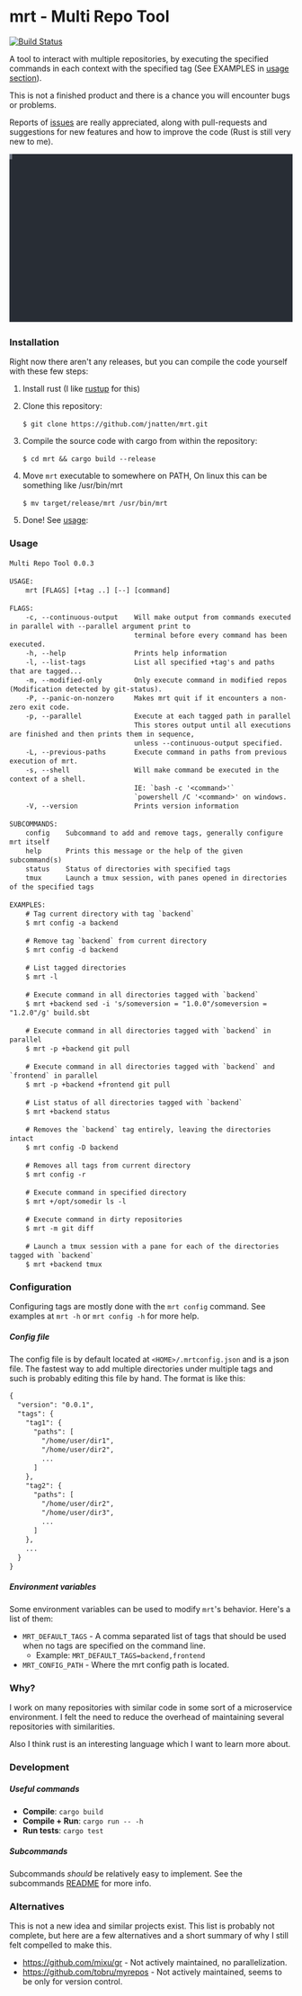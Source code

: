 # mrt - Multi Repo Tool
[![Build Status](https://travis-ci.org/jnatten/mrt.svg?branch=master)](https://travis-ci.org/jnatten/mrt)

A tool to interact with multiple repositories, by executing the specified commands in each context with the specified tag (See EXAMPLES in [usage section](#usage)).

This is not a finished product and there is a chance you will encounter bugs or problems. 

Reports of [issues](https://github.com/jnatten/mrt/issues/new) are really appreciated, along with pull-requests and suggestions for new features and how to improve the code (Rust is still very new to me).

![Example](./mrt-demo.svg)

### Installation

Right now there aren't any releases, but you can compile the code yourself with these few steps:

1. Install rust (I like [rustup](https://www.rust-lang.org/tools/install) for this)
2. Clone this repository:

    `$ git clone https://github.com/jnatten/mrt.git`
3. Compile the source code with cargo from within the repository:

    `$ cd mrt && cargo build --release`
4. Move `mrt` executable to somewhere on PATH, On linux this can be something like /usr/bin/mrt

    `$ mv target/release/mrt /usr/bin/mrt`
    
5. Done! See [usage](#usage):

### Usage
```
Multi Repo Tool 0.0.3

USAGE:
    mrt [FLAGS] [+tag ..] [--] [command]

FLAGS:
    -c, --continuous-output    Will make output from commands executed in parallel with --parallel argument print to
                               terminal before every command has been executed.
    -h, --help                 Prints help information
    -l, --list-tags            List all specified +tag's and paths that are tagged...
    -m, --modified-only        Only execute command in modified repos (Modification detected by git-status).
    -P, --panic-on-nonzero     Makes mrt quit if it encounters a non-zero exit code.
    -p, --parallel             Execute at each tagged path in parallel
                               This stores output until all executions are finished and then prints them in sequence,
                               unless --continuous-output specified.
    -L, --previous-paths       Execute command in paths from previous execution of mrt.
    -s, --shell                Will make command be executed in the context of a shell.
                               IE: `bash -c '<command>'`
                               `powershell /C '<command>' on windows.
    -V, --version              Prints version information

SUBCOMMANDS:
    config    Subcommand to add and remove tags, generally configure mrt itself
    help      Prints this message or the help of the given subcommand(s)
    status    Status of directories with specified tags
    tmux      Launch a tmux session, with panes opened in directories of the specified tags

EXAMPLES:
    # Tag current directory with tag `backend`
    $ mrt config -a backend

    # Remove tag `backend` from current directory
    $ mrt config -d backend

    # List tagged directories
    $ mrt -l

    # Execute command in all directories tagged with `backend`
    $ mrt +backend sed -i 's/someversion = "1.0.0"/someversion = "1.2.0"/g' build.sbt

    # Execute command in all directories tagged with `backend` in parallel
    $ mrt -p +backend git pull

    # Execute command in all directories tagged with `backend` and `frontend` in parallel
    $ mrt -p +backend +frontend git pull

    # List status of all directories tagged with `backend`
    $ mrt +backend status

    # Removes the `backend` tag entirely, leaving the directories intact
    $ mrt config -D backend

    # Removes all tags from current directory
    $ mrt config -r

    # Execute command in specified directory
    $ mrt +/opt/somedir ls -l

    # Execute command in dirty repositories
    $ mrt -m git diff

    # Launch a tmux session with a pane for each of the directories tagged with `backend`
    $ mrt +backend tmux

```

### Configuration
Configuring tags are mostly done with the `mrt config` command.
See examples at `mrt -h` or `mrt config -h` for more help.

##### Config file
The config file is by default located at `<HOME>/.mrtconfig.json` and is a json file.
The fastest way to add multiple directories under multiple tags and such is probably editing this file by hand.
The format is like this:
```
{
  "version": "0.0.1",
  "tags": {
    "tag1": {
      "paths": [
        "/home/user/dir1",
        "/home/user/dir2",
        ...
      ]
    },
    "tag2": {
      "paths": [
        "/home/user/dir2",
        "/home/user/dir3",
        ...
      ]
    },
    ...
  }
}
```

##### Environment variables
Some environment variables can be used to modify `mrt`'s behavior. Here's a list of them:

- `MRT_DEFAULT_TAGS` - A comma separated list of tags that should be used when no tags are specified on the command line.
    - Example: `MRT_DEFAULT_TAGS=backend,frontend`
- `MRT_CONFIG_PATH` - Where the mrt config path is located.

### Why?

I work on many repositories with similar code in some sort of a microservice environment. 
I felt the need to reduce the overhead of maintaining several repositories with similarities.

Also I think rust is an interesting language which I want to learn more about.

### Development
##### Useful commands
- **Compile**: `cargo build` 
- **Compile + Run**: `cargo run -- -h` 
- **Run tests**: `cargo test`
##### Subcommands
Subcommands _should_ be relatively easy to implement. See the subcommands [README](src/subcommands/README.md) for more info.

### Alternatives

This is not a new idea and similar projects exist.
This list is probably not complete, but here are a few alternatives and a short summary of why I still felt compelled to make this.

- https://github.com/mixu/gr - Not actively maintained, no parallelization.
- https://github.com/tobru/myrepos - Not actively maintained, seems to be only for version control.
